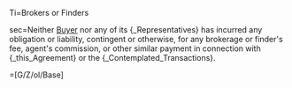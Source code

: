 Ti=Brokers or Finders

sec=Neither <a href="#SPA.Def.Buyer.Def" class="definedterm">Buyer</a> nor any of its {_Representatives} has incurred any obligation or liability, contingent or otherwise, for any brokerage or finder's fee, agent's commission, or other similar payment in connection with {_this_Agreement} or the {_Contemplated_Transactions}.

=[G/Z/ol/Base]
